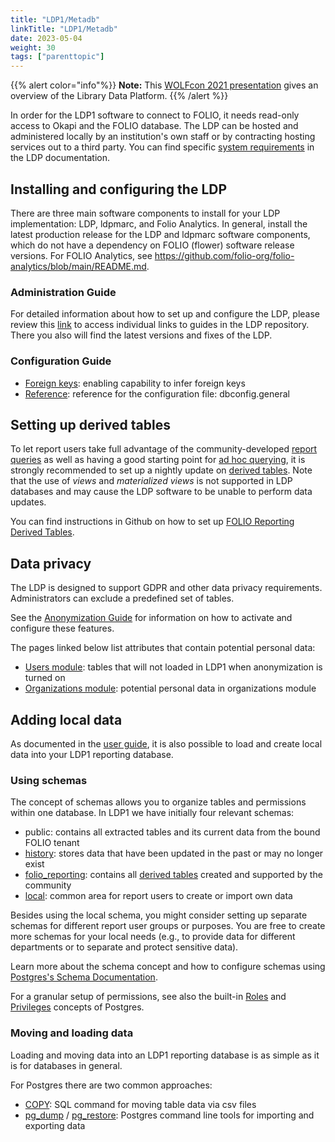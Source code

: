 ```yaml
---
title: "LDP1/Metadb"
linkTitle: "LDP1/Metadb"
date: 2023-05-04
weight: 30
tags: ["parenttopic"]
---
```



{{% alert color="info"%}}
<b>Note:</b> This [WOLFcon 2021 presentation](https://www.youtube.com/watch?v=SM1vq0zvxsY) gives an overview of the Library Data Platform.
{{% /alert %}}

In order for the LDP1 software to connect to FOLIO, it needs read-only access to Okapi and the FOLIO database. The LDP can be hosted and administered locally by an institution's own staff or by contracting hosting services out to a third party. You can find specific [system requirements](https://github.com/library-data-platform/ldp/blob/1.8.2/doc/Admin_Guide.md#2-system-requirements) in the LDP documentation.

## Installing and configuring the LDP

There are three main software components to install for your LDP implementation: LDP, ldpmarc, and Folio Analytics. In general, install the latest production release for the LDP and ldpmarc software components, which do not have a dependency on FOLIO (flower) software release versions. For FOLIO Analytics, see https://github.com/folio-org/folio-analytics/blob/main/README.md.

### Administration Guide
For detailed information about how to set up and configure the LDP, please review this [link](https://github.com/library-data-platform/ldp/blob/1.8.2/doc/Admin_Guide.md#ldp-administrator-guide) to access individual links to guides in the LDP repository. There you also will find the latest versions and fixes of the LDP.

### Configuration Guide
* [Foreign keys](https://github.com/library-data-platform/ldp/blob/1.8.2/doc/Config_Guide.md#1-foreign-keys): enabling capability to infer foreign keys
* [Reference](https://github.com/library-data-platform/ldp/blob/1.8.2/doc/Config_Guide.md#reference): reference for the configuration file: dbconfig.general

## Setting up derived tables
To let report users take full advantage of the community-developed [report queries](../folio-analytics/#using-queries-from-the-folio-analytics-repository) as well as having a good starting point for [ad hoc querying](../folio-analytics/#ad-hoc-querying-using-ldp-tables), it is strongly recommended to set up a nightly update on [derived tables](https://github.com/folio-org/folio-analytics/tree/release-1.6/sql/derived_tables). Note that the use of *views* and *materialized views* is not supported in LDP databases and may cause the LDP software to be unable to perform data updates.

You can find instructions in Github on how to set up [FOLIO Reporting Derived Tables](https://github.com/folio-org/folio-analytics/blob/release-1.6/sql/derived_tables/README.md).

## Data privacy

The LDP is designed to support GDPR and other data privacy requirements. Administrators can exclude a predefined set of tables.

See the [Anonymization Guide](https://github.com/library-data-platform/ldp/blob/1.8.2/doc/Admin_Guide.md#7-data-privacy) for information on how to activate and configure these features.

The pages linked below list attributes that contain potential personal data:

* [Users module](https://wiki.folio.org/display/RPT/Potential+personal+data%3A+List+of+FOLIO+attributes?src=contextnavpagetreemode): tables that will not loaded in LDP1 when anonymization is turned on
* [Organizations module](https://wiki.folio.org/display/RPT/Potential+personal+data+in+mod-organizations-storage?src=contextnavpagetreemode): potential personal data in organizations module

## Adding local data
As documented in the [user guide](https://github.com/library-data-platform/ldp/blob/1.8.2/doc/User_Guide.md#4-local-tables), it is also possible to load and create local data into your LDP1 reporting database.

### Using schemas
The concept of schemas allows you to organize tables and permissions within one database. In LDP1 we have initially four relevant schemas:

* public: contains all extracted tables and its current data from the bound FOLIO tenant
* [history](https://github.com/library-data-platform/ldp/blob/1.8.2/doc/User_Guide.md#5-historical-data): stores data that have been updated in the past or may no longer exist
* [folio_reporting](https://github.com/folio-org/folio-analytics/blob/release-1.5/sql/derived_tables/README.md): contains all [derived tables](https://github.com/folio-org/folio-analytics/tree/release-1.5/sql/derived_tables) created and supported by the community
* [local](https://github.com/library-data-platform/ldp/blob/1.8.2/doc/User_Guide.md#4-local-tables): common area for report users to create or import own data

Besides using the local schema, you might consider setting up separate schemas for different report user groups or purposes. You are free to create more schemas for your local needs (e.g., to provide data for different departments or to separate and protect sensitive data).

Learn more about the schema concept and how to configure schemas using [Postgres's Schema Documentation](https://www.postgresql.org/docs/13/ddl-schemas.html#DDL-SCHEMAS-PRIV).

For a granular setup of permissions, see also the built-in [Roles](https://www.postgresql.org/docs/13/user-manag.html) and [Privileges](https://www.postgresql.org/docs/13/ddl-priv.html) concepts of Postgres.

### Moving and loading data
Loading and moving data into an LDP1 reporting database is as simple as it is for databases in general.

For Postgres there are two common approaches:

* [COPY](https://www.postgresql.org/docs/13/sql-copy.html): SQL command for moving table data via csv files
* [pg_dump](https://www.postgresql.org/docs/13/app-pgdump.html) / [pg_restore](https://www.postgresql.org/docs/13/app-pgrestore.html): Postgres command line tools for importing and exporting data
